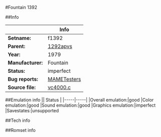 #Fountain 1392

##Info

||Info|
|-----|-----|
|**Setname:**|f1392
|**Parent:**|[1292apvs](1292apvs.md)
|**Year:**|1979
|**Manufacturer:**|Fountain
|**Status:**|imperfect
|**Bug reports:**|[MAMETesters](http://mametesters.org/view_all_set.php?type=1&temporary=y&search=vc4000.c)
|**Source file:**|[vc4000.c](https://github.com/mamedev/mame/blob/master/src/mess/drivers/vc4000.c)

##Emulation info
|| Status |
|-----|-----|
|Overall emulation:|good
|Color emulation:|good
|Sound emulation:|good
|Graphics emulation:|imperfect
|Savestates:|unsupported

##Tech info

##Romset info

<!--- START OF EDITED COMMENT DO NOT TOUCH TEXT ABOVE-->

